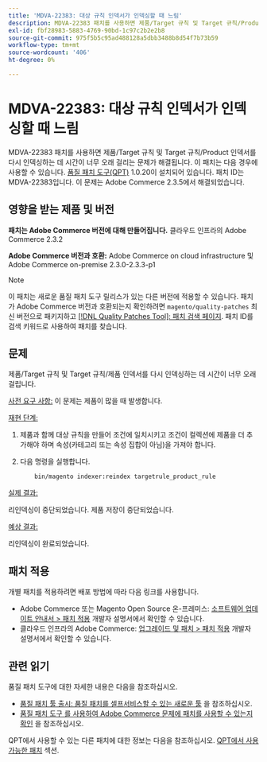```yaml
---
title: 'MDVA-22383: 대상 규칙 인덱서가 인덱싱할 때 느림'
description: MDVA-22383 패치를 사용하면 제품/Target 규칙 및 Target 규칙/Product 인덱서를 다시 인덱싱하는 데 시간이 너무 오래 걸리는 문제가 해결됩니다. 이 패치는 [Quality Patches Tool (QPT)](/help/announcements/adobe-commerce-announcements/magento-quality-patches-released-new-tool-to-self-serve-quality-patches.md) 1.0.20이 설치된 경우 사용할 수 있습니다. 패치 ID는 MDVA-22383입니다. 이 문제는 Adobe Commerce 2.3.5에서 해결되었습니다.
exl-id: fbf28983-5883-4769-90bd-1c97c2b2e2b8
source-git-commit: 975f5b5c95ad488128a5dbb3488b8d54f7b73b59
workflow-type: tm+mt
source-wordcount: '406'
ht-degree: 0%

---
```


# MDVA-22383: 대상 규칙 인덱서가 인덱싱할 때 느림

MDVA-22383 패치를 사용하면 제품/Target 규칙 및 Target 규칙/Product 인덱서를 다시 인덱싱하는 데 시간이 너무 오래 걸리는 문제가 해결됩니다. 이 패치는 다음 경우에 사용할 수 있습니다. [품질 패치 도구(QPT)](/help/announcements/adobe-commerce-announcements/magento-quality-patches-released-new-tool-to-self-serve-quality-patches.md) 1.0.20이 설치되어 있습니다. 패치 ID는 MDVA-22383입니다. 이 문제는 Adobe Commerce 2.3.5에서 해결되었습니다.

## 영향을 받는 제품 및 버전

**패치는 Adobe Commerce 버전에 대해 만들어집니다.** 클라우드 인프라의 Adobe Commerce 2.3.2

**Adobe Commerce 버전과 호환:** Adobe Commerce on cloud infrastructure 및 Adobe Commerce on-premise 2.3.0-2.3.3-p1

>[!NOTE]
>
>이 패치는 새로운 품질 패치 도구 릴리스가 있는 다른 버전에 적용할 수 있습니다. 패치가 Adobe Commerce 버전과 호환되는지 확인하려면 `magento/quality-patches` 최신 버전으로 패키지하고 [[!DNL Quality Patches Tool]: 패치 검색 페이지](https://devdocs.magento.com/quality-patches/tool.html#patch-grid). 패치 ID를 검색 키워드로 사용하여 패치를 찾습니다.

## 문제

제품/Target 규칙 및 Target 규칙/제품 인덱서를 다시 인덱싱하는 데 시간이 너무 오래 걸립니다.

<u>사전 요구 사항:</u> 이 문제는 제품이 많을 때 발생합니다.

<u>재현 단계:</u>

1. 제품과 함께 대상 규칙을 만들어 조건에 일치시키고 조건이 컬렉션에 제품을 더 추가해야 하며 속성(카테고리 또는 속성 집합이 아님)을 가져야 합니다.
1. 다음 명령을 실행합니다.

   ```bash
       bin/magento indexer:reindex targetrule_product_rule
   ```

<u>실제 결과:</u>

리인덱싱이 중단되었습니다. 제품 저장이 중단되었습니다.

<u>예상 결과:</u>

리인덱싱이 완료되었습니다.

## 패치 적용

개별 패치를 적용하려면 배포 방법에 따라 다음 링크를 사용합니다.

* Adobe Commerce 또는 Magento Open Source 온-프레미스: [소프트웨어 업데이트 안내서 > 패치 적용](https://devdocs.magento.com/guides/v2.4/comp-mgr/patching/mqp.html) 개발자 설명서에서 확인할 수 있습니다.
* 클라우드 인프라의 Adobe Commerce: [업그레이드 및 패치 > 패치 적용](https://devdocs.magento.com/cloud/project/project-patch.html) 개발자 설명서에서 확인할 수 있습니다.

## 관련 읽기

품질 패치 도구에 대한 자세한 내용은 다음을 참조하십시오.

* [품질 패치 툴 출시: 품질 패치를 셀프서비스할 수 있는 새로운 툴](/help/announcements/adobe-commerce-announcements/magento-quality-patches-released-new-tool-to-self-serve-quality-patches.md) 을 참조하십시오.
* [품질 패치 도구 를 사용하여 Adobe Commerce 문제에 패치를 사용할 수 있는지 확인](/help/support-tools/patches-available-in-qpt-tool/check-patch-for-magento-issue-with-magento-quality-patches.md) 을 참조하십시오.

QPT에서 사용할 수 있는 다른 패치에 대한 정보는 다음을 참조하십시오. [QPT에서 사용 가능한 패치](https://support.magento.com/hc/en-us/sections/360010506631-Patches-available-in-MQP-tool-) 섹션.
